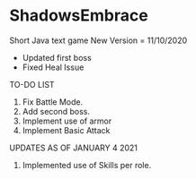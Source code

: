 # ShadowsEmbrace
Short Java text game
New Version = 11/10/2020 
- Updated first boss
- Fixed Heal Issue

TO-DO LIST
1. Fix Battle Mode.
2. Add second boss.
3. Implement use of armor
4. Implement Basic Attack

UPDATES AS OF JANUARY 4 2021
1. Implemented use of Skills per role.
